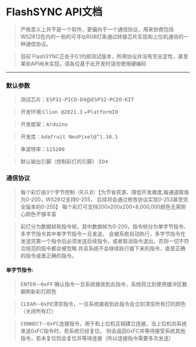 # FlashSYNC API文档
> 严格意义上并不是一个软件，更偏向于一个通信协议，用来协商包括WS2812在内的一些的可寻址RGB灯条通过转接芯片实现和上位机通信的一种通信协议。


>目前 FlashSYNC正处于0.1内部测试版本，所用协议并没有完全定性，甚至某些API尚未实现，请各位基于此开发时请勿使用硬编码
***

### 默认参数
> 测试芯片：<kbd>ESP32-PICO-D4</kbd>@<kbd>ESP32-PCIO-KIT</kbd>

> 开发环境:<kbd>Clion @2021.3</kbd> +<kbd>PlatformIO</kbd> 

> 开发框架：<kbd>Arduino</kbd>

> 开发库：<kbd>Adafruit NeoPixel@^1.10.1</kbd>

> 串波特率：<kbd>115200</kbd>

> 默认输出引脚（控制彩灯的引脚）:<kbd>IO4</kbd>


### 通信协议
> 每个彩灯由3个字节控制（R,G,B）【为节省资源、降低开发难度,每通道取值为0-200，WS2812支持0-255，
> 后续将会通过修改协议实现0-253甚至完全版本的0-255】
每个彩灯可支持200x200x200=8,000,000颜色无需担心颜色不够丰富  


>彩灯分为数据帧和指令帧，其中数据帧为0-200，指令帧分为单字节指令、多字节指令其中单字节指令一旦发送，
> 会被系统自动执行，多字节指令在发送完第一个指令后必须发送后续指令，或者取消指令退出，否则一切不符合规范的指令都会被忽略
> 并且系统不会继续执行接下来的指令，直至正确的指令或者正确的指令。

#### 单字节指令:
> <kbd>ENTER</kbd>--<kbd>0xFF</kbd> 确认指令一旦系统接收到此指令，系统将立刻使用缓冲区数据刷新彩灯颜色
 
> <kbd>CLEAR</kbd>--<kbd>0xFE</kbd>清空指令，一旦系统接收到此指令会立刻清空所有灯的颜色（关闭所有灯）

> <kbd>CONNECT</kbd>--<kbd>0xFC</kbd>连接指令，用于和上位机互相建立连接，当上位机向系统发送0xFC指令时，若系统已经复位，
> 则会返回0xFC并等待接受系统其他指令，若未复位则会复位并等待连接（所以连接指令需要多次发送）


